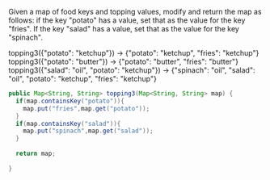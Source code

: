 Given a map of food keys and topping values, modify and return the map as follows: if the key "potato" has a value, set that as the value for the key "fries". If the key "salad" has a value, set that as the value for the key "spinach".

topping3({"potato": "ketchup"}) → {"potato": "ketchup", "fries": "ketchup"}
topping3({"potato": "butter"}) → {"potato": "butter", "fries": "butter"}
topping3({"salad": "oil", "potato": "ketchup"}) → {"spinach": "oil", "salad": "oil", "potato": "ketchup", "fries": "ketchup"}



```java
public Map<String, String> topping3(Map<String, String> map) {
  if(map.containsKey("potato")){
    map.put("fries",map.get("potato"));
  }
  if(map.containsKey("salad")){
    map.put("spinach",map.get("salad"));
  }
  
  return map;
  
}

```

